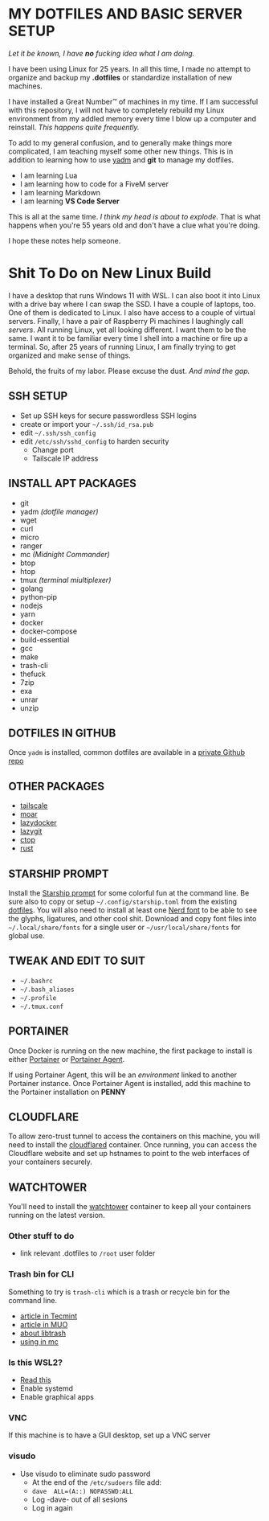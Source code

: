 # MY DOTFILES AND BASIC SERVER SETUP
*Let it be known, I have **no** fucking idea what I am doing.*

I have been using Linux for 25 years. In all this time, I made no attempt to organize and backup my **.dotfiles** or standardize installation of new machines. 

I have installed a Great Number™ of machines in my time. If I am successful with this repository, I will not have to completely rebuild my Linux environment from my addled memory every time I blow up a computer and reinstall.  *This happens quite frequently.*

To add to my general confusion, and to generally make things more complicated, I am teaching myself some other new things. This is in addition to learning how to use [yadm](https://yadm.io/) and **git** to manage my dotfiles.
- I am learning Lua
- I am learning how to code for a FiveM server
- I am learning Markdown
- I am learning **VS Code Server**

This is all at the same time. *I think my head is about to explode.* 
That is what happens when you're 55 years old and don't have a clue what you're doing.

I hope these notes help someone.

# Shit To Do on New Linux Build
I have a desktop that runs Windows 11 with WSL. I can also boot it into Linux with a drive bay where I can swap the SSD. I have a couple of laptops, too. One of them is dedicated to Linux. I also have access to a couple of virtual servers. Finally, I have a pair of Raspberry Pi machines I laughingly call *servers*. All running Linux, yet all looking different. I want them to be the same. I want it to be familiar every time I shell into a machine or fire up a terminal. So, after 25 years of running Linux, I am finally trying to get organized and make sense of things.

Behold, the fruits of my labor. Please excuse the dust. *And mind the gap.*

## SSH SETUP
- Set up SSH keys for secure passwordless SSH logins
- create or import your `~/.ssh/id_rsa.pub`
- edit `~/.ssh/ssh_config`
- edit `/etc/ssh/sshd_config` to harden security
  - Change port
  - Tailscale IP address

## INSTALL APT PACKAGES
- git
- yadm    *(dotfile manager)*
- wget
- curl
- micro
- ranger
- mc      *(Midnight Commander)*
- btop
- htop
- tmux    *(terminal miultiplexer)*
- golang
- python-pip
- nodejs
- yarn
- docker
- docker-compose
- build-essential
- gcc
- make
- trash-cli
- thefuck
- 7zip
- exa
- unrar
- unzip

## DOTFILES IN GITHUB
Once `yadm` is installed, common dotfiles are available in a [private Github repo](https://github.com/davefl67/dotfiles)

## OTHER PACKAGES

- [tailscale](https://tailscale.com/download/linux)
- [moar](https://github.com/walles/moar/releases/latest)
- [lazydocker](https://github.com/jesseduffield/lazydocker/releases/latest)
- [lazygit](https://github.com/jesseduffield/lazygit/releases/latest)
- [ctop](https://github.com/bcicen/ctop/releases)
- [rust](https://www.rust-lang.org/tools/install)

## STARSHIP PROMPT
Install the [Starship prompt](https://starship.rs/#quick-install) for some colorful fun at the command line. Be sure also to copy or setup `~/.config/starship.toml` from the existing [dotfiles](https://github.com/davefl67/dotfiles). You will also need to install at least one [Nerd font](https://www.nerdfonts.com) to be able to see the glyphs, ligatures, and other cool shit. Download and copy font files into `~/.local/share/fonts` for a single user or `~/usr/local/share/fonts` for global use.

## TWEAK AND EDIT TO SUIT
- `~/.bashrc`
- `~/.bash_aliases`
- `~/.profile`
- `~/.tmux.conf`

## PORTAINER
Once Docker is running on the new machine, the first package to install is either [Portainer](https://docs.portainer.io/start/install-ce/server/docker/linux) or [Portainer Agent](https://docs.portainer.io/admin/environments/add/docker/agent). 

If using Portainer Agent, this will be an *environment* linked to another Portainer instance. Once Portainer Agent is installed, add this machine to the Portainer installation on **PENNY**

## CLOUDFLARE
To allow zero-trust tunnel to access the containers on this machine, you will need to install the [cloudflared](https://hub.docker.com/r/cloudflare/cloudflared) container. Once running, you can access the Cloudflare website and set up hstnames to point to the web interfaces of your containers securely.

## WATCHTOWER
You'll need to install the [watchtower](https://hub.docker.com/r/containrrr/watchtower) container to keep all your containers running on the latest version.

### Other stuff to do
- link relevant .dotfiles to `/root` user folder

### Trash bin for CLI
Something to try is `trash-cli` which is a trash or recycle bin for the command line. 
  - [article in Tecmint](https://www.tecmint.com/trash-cli-manage-linux-trash-from-command-line/)
  - [article in MUO](https://www.makeuseof.com/trash-files-linux-command-line-trash-cli/)
- [about libtrash](https://pages.stern.nyu.edu/~marriaga/software/libtrash/)
- [using in mc](https://wiki.archlinux.org/title/Midnight_Commander#Using_libtrash)

### Is this WSL2?
-  [Read this](https://ubuntu.com/tutorials/install-ubuntu-on-wsl2-on-windows-11-with-gui-support)
- Enable systemd
- Enable graphical apps

### VNC
If this machine is to have a GUI desktop, set up a VNC server

### visudo
- Use visudo to eliminate sudo password
  - At the end of the `/etc/sudoers` file add:
  - `dave  ALL=(A::) NOPASSWD:ALL`
  - Log -dave- out of all sesions
  - Log in again